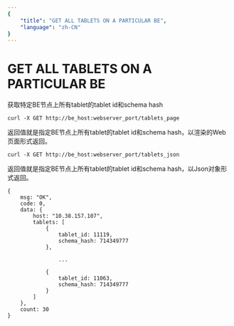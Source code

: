 ```yaml
---
{
    "title": "GET ALL TABLETS ON A PARTICULAR BE",
    "language": "zh-CN"
}
---
```


<!-- 
Licensed to the Apache Software Foundation (ASF) under one
or more contributor license agreements.  See the NOTICE file
distributed with this work for additional information
regarding copyright ownership.  The ASF licenses this file
to you under the Apache License, Version 2.0 (the
"License"); you may not use this file except in compliance
with the License.  You may obtain a copy of the License at

  http://www.apache.org/licenses/LICENSE-2.0

Unless required by applicable law or agreed to in writing,
software distributed under the License is distributed on an
"AS IS" BASIS, WITHOUT WARRANTIES OR CONDITIONS OF ANY
KIND, either express or implied.  See the License for the
specific language governing permissions and limitations
under the License.
-->

# GET ALL TABLETS ON A PARTICULAR BE
   
获取特定BE节点上所有tablet的tablet id和schema hash

```
curl -X GET http://be_host:webserver_port/tablets_page
```

返回值就是指定BE节点上所有tablet的tablet id和schema hash，以渲染的Web页面形式返回。

```
curl -X GET http://be_host:webserver_port/tablets_json
```

返回值就是指定BE节点上所有tablet的tablet id和schema hash，以Json对象形式返回。

```
{
    msg: "OK",
    code: 0,
    data: {
        host: "10.38.157.107",
        tablets: [
            {
                tablet_id: 11119,
                schema_hash: 714349777
            },

                ...

            {
                tablet_id: 11063,
                schema_hash: 714349777
            }
        ]
    },
    count: 30
}
```
